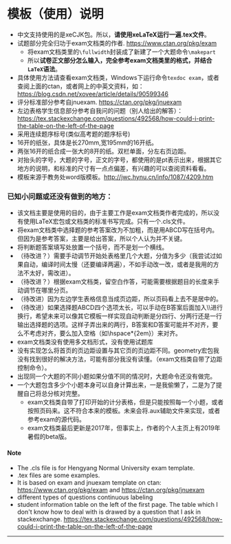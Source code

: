 # 模板（使用）说明
- 中文支持使用的是xeCJK包。所以，**请使用xeLaTeX运行一遍.tex文件**。
- 试题部分完全归功于exam文档类的作者. https://www.ctan.org/pkg/exam
  - 将exam文档类里的```\fullwidth```封装成了新建了一个大题命令```\makepart```
  - 所以**试卷正文部分怎么输入，完全参考exam文档类里的格式，并结合```LaTeX```语法**。
- 具体使用方法请查看exam文档类，Windows下运行命令```texdoc exam```，或者查阅上面的ctan，或者网上的中英文资料，如：https://blog.csdn.net/xovee/article/details/90599346
- 评分标准部分参考自jnuexam. https://ctan.org/pkg/jnuexam
- 左边表格学生信息部分参考自我问的问题（别人给出的解答）： https://tex.stackexchange.com/questions/492568/how-could-i-print-the-table-on-the-left-of-the-page
- 采用连续题序标号(类似高考题的题序标号)
- 16开的纸张，具体是长270mm,宽195mm的16开纸。
- 两张16开的纸合成一张大的8开的纸。双栏单面，分左右页边距。
- 对抬头的字号，大题的字号，正文的字号，都使用的是pt表示出来，根据其它地方的说明，和标准的尺寸有一点点偏差，有兴趣的可以查阅资料看看。
- 模板来源于教务处word版模板。http://jwc.hynu.cn/info/1087/4209.htm

### 已知小问题或还没有做到的地方：
- 该文档主要是使用的目的，由于主要工作是exam文档类作者完成的，所以没有使用LaTeX宏包或文档类的标准书写完成。只有一个.cls文件。
- 将exam文档类中选择题的参考答案改为不加粗，而是用ABCD写在括号内。但因为是参考答案，主要是给出答案，所以个人认为并不关键。
- 将判断题答案填写处放置一个括号，而不是划一个横线。
- （待改进？）需要手动调节开始处表格里几个大题，分值为多少（我尝试过如果自动，编译时间太慢（还要编译两遍），不如手动改一改，或者是我用的方法不太好，需改进）。
- （待改进？）根据exam文档类，留空白作答，可能需要根据题目的长度来手动调节在哪里分页。
- （待改进）因为左边学生表格信息当成页边距，所以页码看上去不是居中的。
- （待改进）如果选择题ABCD四个选项太长，可以手动在B答案后面加入\\\进行换行，希望未来可以像其它模板一样实现自动判断是分四行、分两行还是一行输出选择题的选项。这样子弄出来的两行，B答案和D答案可能并不对齐，要么不考虑对齐，要么加入空格（如\hspace*{2em}）来对齐。
- exam文档类没有使用多文档形式，没有使用试题库
- 没有实现怎么将首页的页边距设置与其它页的页边距不同。geometry宏包我没有找到很好的解决方法，可能有部分我没有读懂。（exam文档类自带了边距控制命令）。
- 出现同一个大题的不同小题如果分值不同的情况时，大题命令还没有做完。
- 一个大题包含多少个小题本身可以自身计算出来，一是我偷懒了，二是为了提醒自己将总分核对完整。
  - exam文档类自带了打印开始的计分表格，但是只能按照每一个小题，或者按照页码来。这不符合本来的模板。未来会将.aux辅助文件来实现，或者参考exam的源代码。
  - exam文档类最后更新是2017年，但事实上，作者的个人主页上有2019年暑假的beta版。
#### Note
- The .cls file is for Hengyang Normal University exam template.
- .tex files are some examples.
- It is based on exam and jnuexam template on ctan: https://www.ctan.org/pkg/exam and https://ctan.org/pkg/jnuexam
- different types of questions continuous labeling
- student information table on the left of the first page. The table which I don't know how to deal with is drawed by a question that I ask in stackexchange. https://tex.stackexchange.com/questions/492568/how-could-i-print-the-table-on-the-left-of-the-page
---
